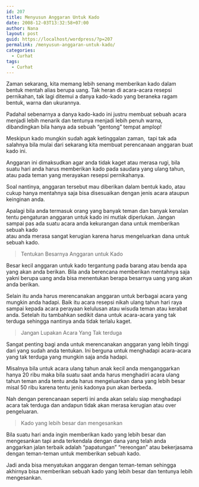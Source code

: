 ```yaml
---
id: 207
title: Menyusun Anggaran Untuk Kado
date: 2008-12-03T13:32:58+07:00
author: Nana
layout: post
guid: https://localhost/wordpress/?p=207
permalink: /menyusun-anggaran-untuk-kado/
categories:
  - Curhat
tags:
  - Curhat
---
```

Zaman sekarang, kita memang lebih senang memberikan kado dalam bentuk mentah alias berupa uang. Tak heran di acara-acara resepsi pernikahan, tak lagi ditemui a danya kado-kado yang beraneka ragam bentuk, warna dan ukurannya.

Padahal sebenarnya a danya kado-kado ini justru membuat sebuah acara menjadi lebih menarik dan tentunya menjadi lebih penuh warna, dibandingkan bila hanya ada sebuah “gentong” tempat amplop!

Meskipun kado mungkin sudah agak ketinggalan zaman,  tapi tak ada salahnya bila mulai dari sekarang kita membuat perencanaan anggaran buat kado ini.

Anggaran ini dimaksudkan agar anda tidak kaget atau merasa rugi, bila suatu hari anda harus memberikan kado pada saudara yang ulang tahun, atau pada teman yang merayakan resepsi pernikahanya.

Soal nantinya, anggaran tersebut mau diberikan dalam bentuk kado, atau cukup hanya mentahnya saja bisa disesuaikan dengan jenis acara ataupun keinginan anda.

Apalagi bila anda termasuk orang yang banyak teman dan banyak kenalan tentu pengaturan anggaran untuk kado ini mutlak diperlukan. Jangan sampai pas ada suatu acara anda kekurangan dana untuk memberikan sebuah kado  
atau anda merasa sangat kerugian karena harus mengeluarkan dana untuk sebuah kado.

> Tentukan Besarnya Anggaran untuk Kado

Besar kecil anggaran untuk kado tergantung pada barang atau benda apa yang akan anda berikan. Bila anda berencana memberikan mentahnya saja yakni berupa uang anda bisa menentukan berapa besarnya uang yang akan anda berikan.

Selain itu anda harus merencanakan anggaran untuk berbagai acara yang mungkin anda hadapi. Baik itu acara resepsi nikah ulang tahun hari raya sampai kepada acara perayaan kelulusan atau wisuda teman atau kerabat anda. Setelah itu tambahkan sedikit dana untuk acara-acara yang tak terduga sehingga nantinya anda tidak terlalu kaget.

> Jangan Lupakan Acara Yang Tak terduga

Sangat penting bagi anda untuk merencanakan anggaran yang lebih tinggi dari yang sudah anda tentukan. Ini berguna untuk menghadapi acara-acara yang tak terduga yang mungkin saja anda hadapi.

Misalnya bila untuk acara ulang tahun anak kecil anda menganggarkan hanya 20 ribu maka bila suatu saat anda harus menghadiri acara ulang tahun teman anda tentu anda harus mengeluarkan dana yang lebih besar misal 50 ribu karena tentu jenis kadonya pun akan berbeda.

Nah dengan perencanaan seperti ini anda akan selalu siap menghadapi acara tak terduga dan andapun tidak akan merasa kerugian atau over pengeluaran.

> Kado yang lebih besar dan mengesankan

Bila suatu hari anda ingin memberikan kado yang lebih besar dan mengesankan tapi anda terkendala dengan dana yang telah anda anggarkan jalan terbaik adalah “papatungan” “rereongan” atau bekerjasama dengan teman-teman untuk memberikan sebuah kado.

Jadi anda bisa menyatukan anggaran dengan teman-teman sehingga akhirnya bisa memberikan sebuah kado yang lebih besar dan tentunya lebih mengesankan.